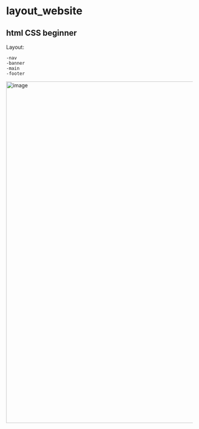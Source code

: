 # layout_website
## html CSS beginner

Layout:
```
-nav
-banner
-main
-footer
```
<img width="920" alt="image" src="https://github.com/Aonggggggggggs/layout_website/assets/109132779/aaf41aa7-07f8-4aef-85f5-962d72e0aa60">



